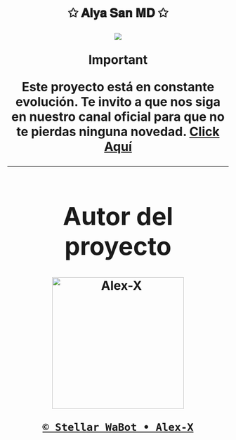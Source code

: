 <h1 align="center">✩ 𝐀𝐥𝐲𝐚 𝐒𝐚𝐧 𝐌𝐃 ✩</p>
<p>
        <img src = "https://stellarwa.xyz/files/1749938512574.jpg">
    </p>



> [!IMPORTANT]
> **Este proyecto está en constante evolución. Te invito a que nos siga en nuestro canal oficial para que no te pierdas ninguna novedad. [Click Aquí](https://stellarwa.xyz/channel)**



----

<div align="center">
  <h1 align="center">Autor del proyecto</h1>

<a href="https://github.com/DevAlexJs"><img src="https://github.com/DevAlexJs.png" width="300" height="300" alt="Alex-X"/></a>

[`© Stellar WaBot • Alex-X`](https://stellarwa.xyz/stellar)
